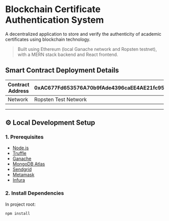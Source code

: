 # Blockchain Certificate Authentication System

A decentralized application to store and verify the authenticity of academic certificates using blockchain technology.

> Built using Ethereum (local Ganache network and Ropsten testnet), with a MERN stack backend and React frontend.

## Smart Contract Deployment Details

| Contract Address     | 0xAC677Fd653576A70b9fAde4396caEE4AE21fc95a |
|----------------------|--------------------------------------------|
| Network              | Ropsten Test Network                        |

---

## ⚙️ Local Development Setup

### 1. Prerequisites

- [Node.js](https://nodejs.org/en/download/)
- [Truffle](https://trufflesuite.com/truffle/)
- [Ganache](https://www.trufflesuite.com/ganache)
- [MongoDB Atlas](https://www.mongodb.com/)
- [Sendgrid](https://signup.sendgrid.com/)
- [Metamask](https://metamask.io/)
- [Infura](https://infura.io)

### 2. Install Dependencies

In project root:
```bash
npm install


